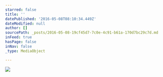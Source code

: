 ```yaml
---
starred: false
title: ''
datePublished: '2016-05-08T08:10:34.449Z'
dateModified: null
author: []
sourcePath: _posts/2016-05-08-19cf45d7-7c0e-4c91-b61a-170d7bc29c7d.md
inFeed: true
hasPage: false
inNav: false
_type: MediaObject

---
```

![](https://the-grid-user-content.s3-us-west-2.amazonaws.com/e0901619-4827-4e60-98a2-332f897059e5.jpg)